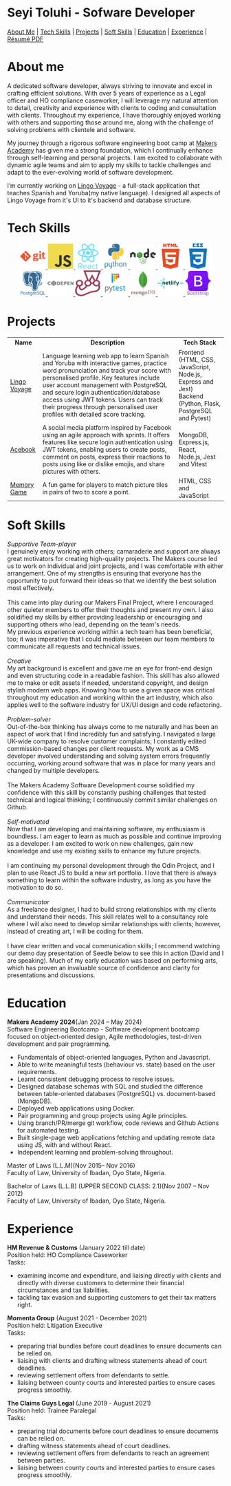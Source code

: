 # Seyi Toluhi - Sofware Developer
[About Me](https://github.com/Seyi-Toluhi/CV/blob/main/README.md#about-me) | [Tech Skills](https://github.com/Seyi-Toluhi/CV/blob/main/README.md#tech-skills) | [Projects](https://github.com/Seyi-Toluhi/CV/blob/main/README.md#projects) | [Soft Skills](https://github.com/Seyi-Toluhi/CV/blob/main/README.md#soft-skills) | [Education](https://github.com/Seyi-Toluhi/CV/blob/main/README.md#education) | [Experience](https://github.com/Seyi-Toluhi/CV/blob/main/README.md#experience) | [Résumé PDF](https://github.com/Seyi-Toluhi/CV/blob/main/C.V%20-%20Oluwaseyi%20Toluhi.pdf)
# About me
A dedicated software developer, always striving to innovate and excel in crafting efficient solutions. With over 5 years of experience as a Legal officer and HO compliance caseworker, I will leverage my natural attention to detail, creativity and experience with clients to coding and consultation with clients. Throughout my experience, I have thoroughly enjoyed working with others and supporting those around me, along with the challenge of solving problems with clientele and software.

My journey through a rigorous software engineering boot camp at [Makers Academy](https://makers.tech/about-us/) has given me a strong foundation, which I continually enhance through self-learning and personal projects. I am excited to collaborate with dynamic agile teams and aim to apply my skills to tackle challenges and adapt to the ever-evolving world of software development.

I’m currently working on [Lingo Voyage](https://github.com/Seyi-Toluhi/language_learning_app) - a full-stack application that teaches Spanish and Yoruba(my native language). I designed all aspects of Lingo Voyage from it's UI to it's backend and database structure.

# Tech Skills
<p align="center">
  <a href="https://git-scm.com/">
    <img src="https://github.com/devicons/devicon/blob/master/icons/git/git-plain-wordmark.svg" alt="Git" width="60" height="60">
  </a>
  <a href="https://developer.mozilla.org/en-US/docs/Web/JavaScript">
    <img src="https://raw.githubusercontent.com/devicons/devicon/master/icons/javascript/javascript-original.svg" alt="JavaScript" width="60" height="60">
  </a>
  <a href="https://react.dev/">
    <img src="https://raw.githubusercontent.com/devicons/devicon/master/icons/react/react-original-wordmark.svg" alt="React" width="60" height="60">
  </a>
  <a href="https://www.python.org/">
    <img src="https://github.com/devicons/devicon/blob/master/icons/python/python-original-wordmark.svg" alt="Python" width="60" height="60">
  </a>
  <a href="https://nodejs.org/en">
    <img src="https://raw.githubusercontent.com/devicons/devicon/master/icons/nodejs/nodejs-original-wordmark.svg" alt="Node.js" width="60" height="60">
  </a>
  <a href="https://developer.mozilla.org/en-US/docs/Glossary/HTML5">
    <img src="https://github.com/devicons/devicon/blob/master/icons/html5/html5-plain-wordmark.svg" alt="HTML5" width="60" height="60">
  </a>
   <a href="https://developer.mozilla.org/en-US/docs/Web/CSS">
    <img src="https://github.com/devicons/devicon/blob/master/icons/css3/css3-plain-wordmark.svg" alt="CSS3" width="60" height="60">
  </a>
  <br>
  <a href="https://www.postgresql.org/">
    <img src="https://github.com/devicons/devicon/blob/master/icons/postgresql/postgresql-plain-wordmark.svg" alt="PostgreSQL" width="60" height="60">
  </a>
   <a href="https://codepen.io/">
    <img src="https://github.com/devicons/devicon/blob/master/icons/codepen/codepen-line-wordmark.svg" alt="Codepen" width="60" height="60">
  </a>
  <a href="https://jestjs.io/">
    <img src="https://github.com/devicons/devicon/blob/master/icons/jest/jest-plain.svg" alt="Jest" width="60" height="60">
  </a>
  <a href="https://docs.pytest.org/en/8.2.x/">
    <img src="https://github.com/devicons/devicon/blob/master/icons/pytest/pytest-original-wordmark.svg" alt="Pytest" width="60" height="60">
  </a>
  <a href="https://www.mongodb.com/">
    <img src="https://github.com/devicons/devicon/blob/master/icons/mongodb/mongodb-original-wordmark.svg" alt="Mongodb" width="60" height="60">
  </a>
  <a href="https://www.netlify.com/">
    <img src="https://github.com/devicons/devicon/blob/master/icons/netlify/netlify-original-wordmark.svg" alt="Netlify" width="60" height="60">
  </a>
  
  <a href="https://getbootstrap.com/">
    <img src="https://github.com/devicons/devicon/blob/master/icons/bootstrap/bootstrap-original-wordmark.svg" alt="Bootstrap" width="60" height="60">
  </a>
</p>

# Projects

<table>
  <tr>
    <th>Name</th>
    <th>Description</th>
    <th>Tech Stack</th>
  </tr>
  <tr>
    <td><a href="https://github.com/Seyi-Toluhi/language_learning_app">Lingo Voyage</a></td>
    <td>Language learning web app to learn Spanish and Yoruba with interactive games, practice word pronunciation and track your score with personalised profile. Key features include user account management with PostgreSQL and secure login authentication/database access using JWT tokens. Users can track their progress through personalised user profiles with detailed score tracking.
    </td>
    <td>Frontend (HTML, CSS, JavaScript, Node.js, Express and Jest)<br>
    Backend (Python, Flask, PostgreSQL and Pytest)
    </td>
  </tr>
  <tr>
    <td><a href="https://github.com/arana5683/acebook-argon">Acebook</a></td>
    <td>A social media platform inspired by Facebook using an agile approach with sprints. It offers features like secure login authentication using JWT tokens, enabling users to create posts, comment on posts, express their reactions to posts using like or dislike emojis, and share pictures with others.
    </td>
    <td>MongoDB, Express.js, React, Node.js, Jest and Vitest</td>
  </tr>
  <tr>
    <td><a href="https://github.com/Seyi-Toluhi/Memory-Game">Memory Game</a></td>
    <td>A fun game for players to match picture tiles in pairs of two to score a point.</td>
    <td>HTML, CSS and JavaScript</td>
  </tr>
</table>

# Soft Skills
*Supportive Team-player*
 <br>
I genuinely enjoy working with others; camaraderie and support are always great motivators for creating high-quality projects. The Makers course led us to work on individual and joint projects, and I was comfortable with either arrangement. One of my strengths is ensuring that everyone has the opportunity to put forward their ideas so that we identify the best solution most effectively.
<br>
<br>
This came into play during our Makers Final Project, where I encouraged other quieter members to offer their thoughts and present my own. I also solidified my skills by either providing leadership or encouraging and supporting others who lead, depending on the team's needs.
<br>
My previous experience working within a tech team has been beneficial, too; it was imperative that I could mediate between our team members to communicate all requests and technical issues.
 <br>
  <br>
*Creative*
 <br>
My art background is excellent and gave me an eye for front-end design and even structuring code in a readable fashion. This skill has also allowed me to make or edit assets if needed, understand copyright, and design stylish modern web apps. Knowing how to use a given space was critical throughout my education and working within the art industry, which also applies well to the software industry for UX/UI design and code refactoring.
 <br>
  <br>
*Problem-solver*
 <br>
Out-of-the-box thinking has always come to me naturally and has been an aspect of work that I find incredibly fun and satisfying. I navigated a large UK-wide company to resolve customer complaints; I constantly edited commission-based changes per client requests. My work as a CMS developer involved understanding and solving system errors frequently occurring, working around software that was in place for many years and changed by multiple developers.
 <br>
  <br>
The Makers Academy Software Development course solidified my confidence with this skill by constantly pushing challenges that tested technical and logical thinking; I continuously commit similar challenges on Github.
 <br>
  <br>
*Self-motivated*
 <br>
Now that I am developing and maintaining software, my enthusiasm is boundless. I am eager to learn as much as possible and continue improving as a developer. I am excited to work on new challenges, gain new knowledge and use my existing skills to enhance my future projects.
 <br>
  <br>
I am continuing my personal development through the Odin Project, and I plan to use React JS to build a new art portfolio. I love that there is always something to learn within the software industry, as long as you have the motivation to do so.
 <br>
  <br>
*Communicator*
 <br>
As a freelance designer, I had to build strong relationships with my clients and understand their needs. This skill relates well to a consultancy role where I will also need to develop similar relationships with clients; however, instead of creating art, I will be coding for them.
 <br>
  <br>
I have clear written and vocal communication skills; I recommend watching our demo day presentation of Seedle below to see this in action (David and I are speaking). Much of my early education was based on performing arts, which has proven an invaluable source of confidence and clarity for presentations and discussions.
 <br>
# Education
**Makers Academy 2024**(Jan 2024 – May 2024)
<br>
Software Engineering Bootcamp - Software development bootcamp focused on object-oriented design, Agile methodologies, test-driven development and pair programming.
- Fundamentals of object-oriented languages, Python and Javascript.
- Able to write meaningful tests (behaviour vs. state) based on the user requirements.
- Learnt consistent debugging process to resolve issues.
- Designed database schemas with SQL and studied the difference between table-oriented databases (PostgreSQL) vs. document-based (MongoDB).
- Deployed web applications using Docker.
- Pair programming and group projects using Agile principles.
- Using branch/PR/merge git workflow, code reviews and Github Actions for automated testing.
- Built single-page web applications fetching and updating remote data using JS, with and without React.
- Independent learning and problem-solving throughout.

Master of Laws (L.L.M)(Nov 2015– Nov 2016)
<br>
Faculty of Law, University of Ibadan, Oyo State, Nigeria.

Bachelor of Laws (L.L.B) (UPPER SECOND CLASS: 2.1)(Nov 2007 – Nov 2012)
<br>
Faculty of Law, University of Ibadan, Oyo State, Nigeria.

# Experience
**HM Revenue & Customs** (January 2022 till date)
<br>
Position held: HO Compliance Caseworker
<br>
Tasks: 
-	examining income and expenditure, and liaising directly with clients and directly with diverse customers to determine their financial circumstances and tax liabilities.
-	tackling tax evasion and supporting customers to get their tax matters right.

**Momenta Group** (August 2021 - December 2021)
<br>
Position held: Litigation Executive
<br>
Tasks:  
-	preparing trial bundles before court deadlines to ensure documents can be relied on.
-	liaising with clients and drafting witness statements ahead of court deadlines.
-	reviewing settlement offers from defendants to settle. 
-	liaising between county courts and interested parties to ensure cases progress smoothly.

**The Claims Guys Legal** (June 2019 - August 2021)
<br>
Position held: Trainee Paralegal
<br>
Tasks:  
-	preparing trial documents before court deadlines to ensure documents can be relied on.
-	drafting witness statements ahead of court deadlines.
-	reviewing settlement offers from defendants to reach an agreement between parties.
-	liaising between county courts and interested parties to ensure cases progress smoothly.
